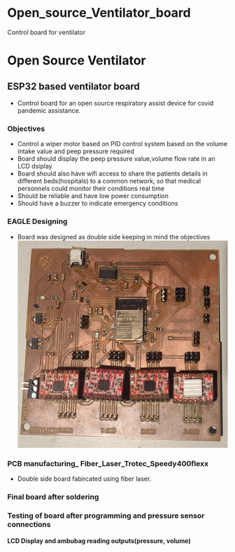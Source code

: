 # Open_source_Ventilator_board
Control board for ventilator 
# Open Source Ventilator
## ESP32 based ventilator board
* Control board for an open source respiratory assist device for covid pandemic assistance. 
### Objectives
* Control a wiper motor based on PID control system based on the volume intake value and peep pressure required
* Board should display the peep pressure value,volume flow rate in an LCD dsiplay
* Board should also have wifi access to share the patients details in different beds(hospitals) to a common network, so that medical personnels could monitor their conditions real time
* Should be reliable and have low power consumption
* Should have a buzzer to indicate emergency conditions
### EAGLE Designing
* Board was designed as double side keeping in mind the objectives
![alt text for screen readers](https://github.com/JOELGEORGEALEX/ESP32_CNC_Controller/blob/main/esp1.jpeg "ESP32__CNC_BOARD")
### PCB manufacturing_ Fiber_Laser_Trotec_Speedy400flexx
* Double side board fabircated using fiber laser.
### Final board after soldering
### Testing of board after programming and pressure sensor connections
#### LCD Display and ambubag reading outputs(pressure, volume)
